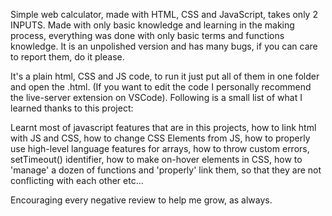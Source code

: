 Simple web calculator, made with HTML, CSS and JavaScript, takes only 2 INPUTS. Made with only basic knowledge and learning in the making process, everything was done with only basic terms and functions knowledge. It is an unpolished version and has many bugs, if you can care to report them, do it please.

It's a plain html, CSS and JS code, to run it just put all of them in one folder and open the .html. 
(If you want to edit the code I personally recommend the live-server extension on VSCode).
Following is a small list of what I learned thanks to this project:

Learnt most of javascript features that are in this projects, how to link html with JS and CSS, how to change CSS Elements from JS, how to properly use high-level language features for arrays, how to throw custom errors, setTimeout() identifier, how to make on-hover elements in CSS, how to 'manage' a dozen of functions and 'properly' link them, so that they are not conflicting with each other etc...

Encouraging every negative review to help me grow, as always.

